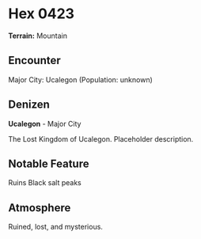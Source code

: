 # Hex 0423

**Terrain:** Mountain

## Encounter
Major City: Ucalegon (Population: unknown)

## Denizen
**Ucalegon** - Major City

The Lost Kingdom of Ucalegon. Placeholder description.

## Notable Feature
Ruins
Black salt peaks

## Atmosphere
Ruined, lost, and mysterious.

